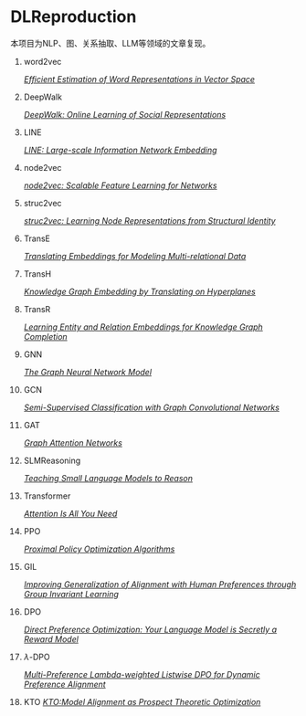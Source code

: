 # DLReproduction
本项目为NLP、图、关系抽取、LLM等领域的文章复现。
1. word2vec
   
   [*Efficient Estimation of Word Representations in Vector Space*](https://www.khoury.northeastern.edu/home/vip/teach/DMcourse/4_TF_supervised/notes_slides/1301.3781.pdf)
2. DeepWalk
   
   [*DeepWalk: Online Learning of Social Representations*](https://dl.acm.org/doi/abs/10.1145/2623330.2623732)
3. LINE
   
   [*LINE: Large-scale Information Network Embedding*](https://dl.acm.org/doi/abs/10.1145/2736277.2741093)
4. node2vec
   
   [*node2vec: Scalable Feature Learning for Networks*](https://dl.acm.org/doi/abs/10.1145/2939672.2939754)
5. struc2vec
   
   [*struc2vec: Learning Node Representations from Structural Identity*](https://dl.acm.org/doi/10.1145/3097983.3098061)
6. TransE
   
   [*Translating Embeddings for Modeling Multi-relational Data*](https://proceedings.neurips.cc/paper/2013/hash/1cecc7a77928ca8133fa24680a88d2f9-Abstract.html)
7. TransH
   
   [*Knowledge Graph Embedding by Translating on Hyperplanes*](https://ojs.aaai.org/index.php/AAAI/article/view/8870)
8. TransR
   
   [*Learning Entity and Relation Embeddings for Knowledge Graph Completion*](https://ojs.aaai.org/index.php/AAAI/article/view/9491) 

9. GNN
    
    [*The Graph Neural Network Model*](https://ieeexplore.ieee.org/document/4700287)

10. GCN
    
    [*Semi-Supervised Classification with Graph Convolutional Networks*](https://arxiv.org/abs/1609.02907)
11. GAT
    
    [*Graph Attention Networks*](https://arxiv.org/abs/1710.10903)
12. SLMReasoning
    
    [*Teaching Small Language Models to Reason*](https://aclanthology.org/2023.acl-short.151/)

13. Transformer
    
    [*Attention Is All You Need*](https://arxiv.org/abs/1706.03762)

14. PPO
    
    [*Proximal Policy Optimization Algorithms*](https://arxiv.org/abs/1707.06347)

15. GIL
    
    [*Improving Generalization of Alignment with Human Preferences through Group Invariant Learning*](https://arxiv.org/abs/2310.11971)

16. DPO
    
    [*Direct Preference Optimization: Your Language Model is Secretly a Reward Model*](https://arxiv.org/abs/2305.18290)
   
17. $\lambda$-DPO
    
    [*Multi-Preference Lambda-weighted Listwise DPO for Dynamic Preference Alignment*](https://arxiv.org/abs/2506.19780)

18. KTO
    [*KTO:Model Alignment as Prospect Theoretic Optimization*](https://arxiv.org/abs/2402.01306)